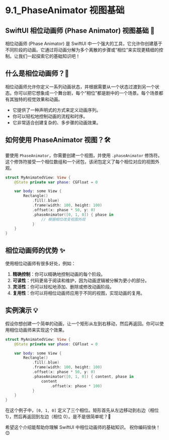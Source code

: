 ﻿# 9.1_PhaseAnimator 视图基础

## SwiftUI 相位动画师 (Phase Animator) 视图基础 🚀

相位动画师 (Phase Animator) 是 SwiftUI 中一个强大的工具，它允许你创建基于不同阶段的动画。它通过将动画分解为多个离散的步骤或“相位”来实现更精细的控制。让我们一起探索它的基础知识吧！

## 什么是相位动画师？🤔

相位动画师允许你定义一系列动画状态，并根据需要从一个状态过渡到另一个状态。你可以把它想象成一个舞台剧，每个“相位”都是剧中的一个场景。每个场景都有其独特的视觉效果和动画。

*   它提供了一种声明式的方式来定义动画序列。
*   你可以轻松地控制动画的流程和时序。
*   它非常适合创建复杂的、多步骤的动画效果。

## 如何使用 PhaseAnimator 视图？🛠️

要使用 `PhaseAnimator`，你需要创建一个视图，并使用 `.phaseAnimator` 修饰符。这个修饰符接受一个相位数组和一个闭包，该闭包定义了每个相位对应的视图外观。

```swift
struct MyAnimatedView: View {
    @State private var phase: CGFloat = 0

    var body: some View {
        Rectangle()
            .fill(.blue)
            .frame(width: 100, height: 100)
            .offset(x: phase * 50, y: 0)
            .phaseAnimator([0, 1, 0]) { phase in
                // 根据相位改变视图外观
            }
    }
}
```

## 相位动画师的优势 ✨

使用相位动画师有很多好处，例如：

1.  **精确控制**：你可以精确地控制动画的每个阶段。
2.  **可读性**：代码更易于阅读和维护，因为动画逻辑被分解为更小的部分。
3.  **灵活性**：你可以轻松地添加、删除或修改动画阶段。
4.  **复用性**：你可以将相位动画师应用于不同的视图，实现动画的复用。

## 实例演示 💡

假设你想创建一个简单的动画，让一个矩形从左到右移动，然后再返回。你可以使用相位动画师来实现这个效果。

```swift
struct MyAnimatedView: View {
    @State private var phase: CGFloat = 0

    var body: some View {
        Rectangle()
            .fill(.blue)
            .frame(width: 100, height: 100)
            .offset(x: phase * 50, y: 0)
            .phaseAnimator([0, 1, 0]) { content, phase in
                content
                    .offset(x: phase * 100)
            }
    }
}
```

在这个例子中，`[0, 1, 0]` 定义了三个相位。矩形首先从左边移动到右边（相位 1），然后再返回到左边（相位 0）。是不是很简单呢？🎉

希望这个介绍能帮助你理解 SwiftUI 中相位动画师的基础知识。 祝你编码愉快！😊


